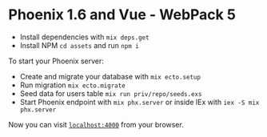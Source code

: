 # Phoenix 1.6 and Vue - WebPack 5

* Install dependencies with `mix deps.get`
* Install NPM `cd assets` and run `npm i`

To start your Phoenix server:

  * Create and migrate your database with `mix ecto.setup`
  * Run migration `mix ecto.migrate`
  * Seed data for users table `mix run priv/repo/seeds.exs`
  * Start Phoenix endpoint with `mix phx.server` or inside IEx with `iex -S mix phx.server`

Now you can visit [`localhost:4000`](http://localhost:4000) from your browser.
